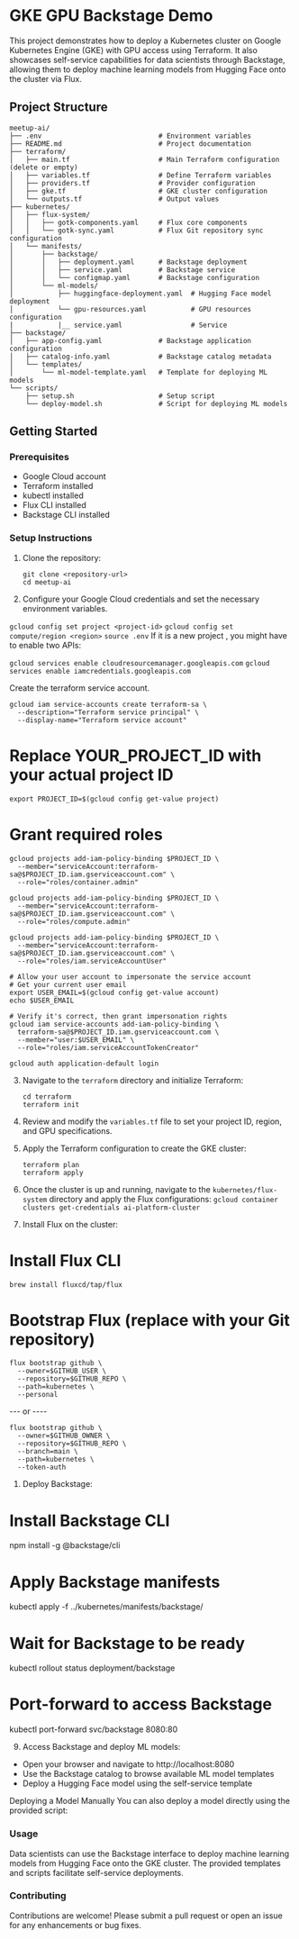 # GKE GPU Backstage Demo

This project demonstrates how to deploy a Kubernetes cluster on Google Kubernetes Engine (GKE) with GPU access using Terraform. It also showcases self-service capabilities for data scientists through Backstage, allowing them to deploy machine learning models from Hugging Face onto the cluster via Flux.

## Project Structure

```
meetup-ai/
├── .env                             # Environment variables
├── README.md                        # Project documentation
├── terraform/
│   ├── main.tf                      # Main Terraform configuration (delete or empty)
│   ├── variables.tf                 # Define Terraform variables
│   ├── providers.tf                 # Provider configuration
│   ├── gke.tf                       # GKE cluster configuration
│   └── outputs.tf                   # Output values
├── kubernetes/
│   ├── flux-system/
│   │   ├── gotk-components.yaml     # Flux core components
│   │   └── gotk-sync.yaml           # Flux Git repository sync configuration
│   └── manifests/
│       ├── backstage/
│       │   ├── deployment.yaml      # Backstage deployment
│       │   ├── service.yaml         # Backstage service
│       │   └── configmap.yaml       # Backstage configuration
│       └── ml-models/
│           ├── huggingface-deployment.yaml  # Hugging Face model deployment
│           └── gpu-resources.yaml           # GPU resources configuration
|           |__ service.yaml                 # Service
├── backstage/
│   ├── app-config.yaml              # Backstage application configuration
│   ├── catalog-info.yaml            # Backstage catalog metadata
│   └── templates/
│       └── ml-model-template.yaml   # Template for deploying ML models
└── scripts/
    ├── setup.sh                     # Setup script
    └── deploy-model.sh              # Script for deploying ML models
```

## Getting Started

### Prerequisites

- Google Cloud account
- Terraform installed
- kubectl installed
- Flux CLI installed
- Backstage CLI installed

### Setup Instructions

1. Clone the repository:
   ```
   git clone <repository-url>
   cd meetup-ai
   ```

2. Configure your Google Cloud credentials and set the necessary environment variables.

`gcloud config set project <project-id>`
`gcloud config set compute/region <region>`
`source .env`
If it is a new project , you might have to enable two APIs:

`gcloud services enable cloudresourcemanager.googleapis.com`
`gcloud services enable iamcredentials.googleapis.com`

Create the terraform service account.
```
gcloud iam service-accounts create terraform-sa \
  --description="Terraform service principal" \
  --display-name="Terraform service account"
```

# Replace YOUR_PROJECT_ID with your actual project ID
`export PROJECT_ID=$(gcloud config get-value project)`

# Grant required roles
```
gcloud projects add-iam-policy-binding $PROJECT_ID \
  --member="serviceAccount:terraform-sa@$PROJECT_ID.iam.gserviceaccount.com" \
  --role="roles/container.admin"

gcloud projects add-iam-policy-binding $PROJECT_ID \
  --member="serviceAccount:terraform-sa@$PROJECT_ID.iam.gserviceaccount.com" \
  --role="roles/compute.admin"

gcloud projects add-iam-policy-binding $PROJECT_ID \
  --member="serviceAccount:terraform-sa@$PROJECT_ID.iam.gserviceaccount.com" \
  --role="roles/iam.serviceAccountUser"

# Allow your user account to impersonate the service account
# Get your current user email
export USER_EMAIL=$(gcloud config get-value account)
echo $USER_EMAIL

# Verify it's correct, then grant impersonation rights
gcloud iam service-accounts add-iam-policy-binding \
  terraform-sa@$PROJECT_ID.iam.gserviceaccount.com \
  --member="user:$USER_EMAIL" \
  --role="roles/iam.serviceAccountTokenCreator"

```

`gcloud auth application-default login`

3. Navigate to the `terraform` directory and initialize Terraform:
   ```
   cd terraform
   terraform init
   ```

4. Review and modify the `variables.tf` file to set your project ID, region, and GPU specifications.

5. Apply the Terraform configuration to create the GKE cluster:
   ```
   terraform plan
   terraform apply
   ```

6. Once the cluster is up and running, navigate to the `kubernetes/flux-system` directory and apply the Flux configurations:
`gcloud container clusters get-credentials ai-platform-cluster`

7. Install Flux on the cluster:

# Install Flux CLI
`brew install fluxcd/tap/flux`

# Bootstrap Flux (replace with your Git repository)
```
flux bootstrap github \
  --owner=$GITHUB_USER \
  --repository=$GITHUB_REPO \
  --path=kubernetes \
  --personal
```
--- or ----
```
flux bootstrap github \
  --owner=$GITHUB_OWNER \
  --repository=$GITHUB_REPO \
  --branch=main \
  --path=kubernetes \
  --token-auth
```
1. Deploy Backstage:

# Install Backstage CLI
npm install -g @backstage/cli

# Apply Backstage manifests
kubectl apply -f ../kubernetes/manifests/backstage/

# Wait for Backstage to be ready
kubectl rollout status deployment/backstage

# Port-forward to access Backstage
kubectl port-forward svc/backstage 8080:80

9. Access Backstage and deploy ML models:

- Open your browser and navigate to http://localhost:8080
- Use the Backstage catalog to browse available ML model templates
- Deploy a Hugging Face model using the self-service template

Deploying a Model Manually
You can also deploy a model directly using the provided script:

### Usage

Data scientists can use the Backstage interface to deploy machine learning models from Hugging Face onto the GKE cluster. The provided templates and scripts facilitate self-service deployments.

### Contributing

Contributions are welcome! Please submit a pull request or open an issue for any enhancements or bug fixes.